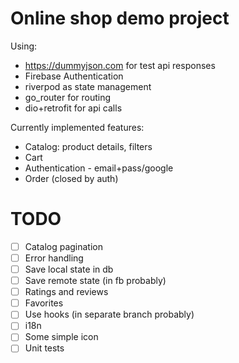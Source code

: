 # Online shop demo project

Using:
- https://dummyjson.com for test api responses
- Firebase Authentication 
- riverpod as state management
- go_router for routing
- dio+retrofit for api calls 

Currently implemented features:
- Catalog: product details, filters
- Cart
- Authentication - email+pass/google
- Order (closed by auth)

# TODO
- [ ] Catalog pagination
- [ ] Error handling
- [ ] Save local state in db
- [ ] Save remote state (in fb probably)
- [ ] Ratings and reviews
- [ ] Favorites
- [ ] Use hooks (in separate branch probably)
- [ ] i18n
- [ ] Some simple icon
- [ ] Unit tests